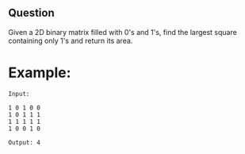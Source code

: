 ## Question
Given a 2D binary matrix filled with 0's and 1's, find the largest square containing only 1's and return its area.

# Example:
```
Input: 

1 0 1 0 0
1 0 1 1 1
1 1 1 1 1
1 0 0 1 0

Output: 4
```

